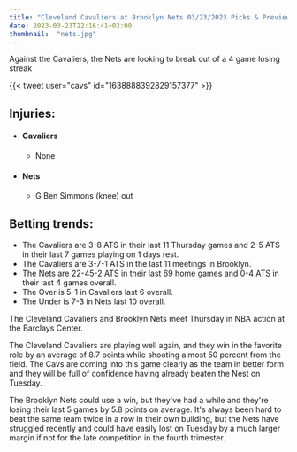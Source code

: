 ```yaml
---
title: "Cleveland Cavaliers at Brooklyn Nets 03/23/2023 Picks & Preview"
date: 2023-03-23T22:16:41+03:00
thumbnail:  "nets.jpg"
---
```

Against the Cavaliers, the Nets are looking to break out of a 4 game losing streak
<!--more-->{{< tweet user="cavs" id="1638888392829157377" >}}

## Injuries:

  - #### Cavaliers

    - None

  - #### Nets

    - G Ben Simmons (knee) out

## Betting trends:

  - The Cavaliers are 3-8 ATS in their last 11 Thursday games and 2-5 ATS in their last 7 games playing on 1 days rest.
  - The Cavaliers are 3-7-1 ATS in the last 11 meetings in Brooklyn.
  - The Nets are 22-45-2 ATS in their last 69 home games and 0-4 ATS in their last 4 games overall.
  - The Over is 5-1 in Cavaliers last 6 overall.
  - The Under is 7-3 in Nets last 10 overall.


The Cleveland Cavaliers and Brooklyn Nets meet Thursday in NBA action at the Barclays Center.

The Cleveland Cavaliers are playing well again, and they win in the favorite role by an average of 8.7 points while shooting almost 50 percent from the field. The Cavs are coming into this game clearly as the team in better form and they will be full of confidence having already beaten the Nest on Tuesday.

The Brooklyn Nets could use a win, but they've had a while and they're losing their last 5 games by  5.8 points on average. It's always been hard to beat the same team twice in a row in their own building, but the Nets have struggled recently and could have easily lost on Tuesday by a much larger margin if not for the late competition in the fourth trimester. 
